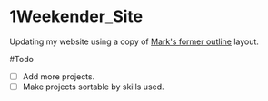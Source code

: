 # 1Weekender_Site
Updating my website using  a copy of [Mark's former outline](markthomasnoonan.com) layout. 

#Todo
- [ ] Add more projects. 
- [ ] Make projects sortable by skills used.

